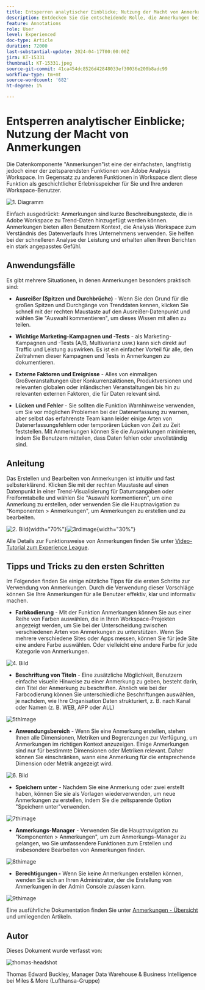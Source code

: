 ```yaml
---
title: Entsperren analytischer Einblicke; Nutzung der Macht von Anmerkungen
description: Entdecken Sie die entscheidende Rolle, die Anmerkungen beim Adobe Analysis Workspace spielen, und erhalten Sie praktische Tipps zur Maximierung ihrer Nutzung. Erhöhen Sie Ihr Datenverständnis und Ihre Zusammenarbeit auf neue Höhen und extrahieren Sie dabei umfassendere analytische Einblicke.
feature: Annotations
role: User
level: Experienced
doc-type: Article
duration: 72000
last-substantial-update: 2024-04-17T00:00:00Z
jira: KT-15331
thumbnail: KT-15331.jpeg
source-git-commit: 41ca454dc8526d42848033ef30036e200b8adc99
workflow-type: tm+mt
source-wordcount: '682'
ht-degree: 1%

---
```



# Entsperren analytischer Einblicke; Nutzung der Macht von Anmerkungen

Die Datenkomponente &quot;Anmerkungen&quot;ist eine der einfachsten, langfristig jedoch einer der zeitsparendsten Funktionen von Adobe Analysis Workspace. Im Gegensatz zu anderen Funktionen in Workspace dient diese Funktion als geschichtlicher Erlebnisspeicher für Sie und Ihre anderen Workspace-Benutzer.

![1. Diagramm](assets/1stgraph.png)

Einfach ausgedrückt: Anmerkungen sind kurze Beschreibungstexte, die in Adobe Workspace zu Trend-Daten hinzugefügt werden können. Anmerkungen bieten allen Benutzern Kontext, die Analysis Workspace zum Verständnis des Datenverlaufs Ihres Unternehmens verwenden. Sie helfen bei der schnelleren Analyse der Leistung und erhalten allen Ihren Berichten ein stark angepasstes Gefühl.

## Anwendungsfälle

Es gibt mehrere Situationen, in denen Anmerkungen besonders praktisch sind:

- **Ausreißer (Spitzen und Durchbrüche)** - Wenn Sie den Grund für die großen Spitzen und Durchgänge von Trenddaten kennen, klicken Sie schnell mit der rechten Maustaste auf den Ausreißer-Datenpunkt und wählen Sie &quot;Auswahl kommentieren&quot;, um dieses Wissen mit allen zu teilen.

- **Wichtige Marketing-Kampagnen und -Tests** - als Marketing-Kampagnen und -Tests (A/B, Multivarianz usw.) kann sich direkt auf Traffic und Leistung auswirken. Es ist ein einfacher Vorteil für alle, den Zeitrahmen dieser Kampagnen und Tests in Anmerkungen zu dokumentieren.

- **Externe Faktoren und Ereignisse** - Alles von einmaligen Großveranstaltungen über Konkurrenzaktionen, Produktversionen und relevanten globalen oder inländischen Veranstaltungen bis hin zu relevanten externen Faktoren, die für Daten relevant sind.

- **Lücken und Fehler** - Sie sollten die Funktion Warnhinweise verwenden, um Sie vor möglichen Problemen bei der Datenerfassung zu warnen, aber selbst das erfahrenste Team kann leider einige Arten von Datenerfassungsfehlern oder temporären Lücken von Zeit zu Zeit feststellen. Mit Anmerkungen können Sie die Auswirkungen minimieren, indem Sie Benutzern mitteilen, dass Daten fehlen oder unvollständig sind.

## Anleitung

Das Erstellen und Bearbeiten von Anmerkungen ist intuitiv und fast selbsterklärend. Klicken Sie mit der rechten Maustaste auf einen Datenpunkt in einer Trend-Visualisierung für Datumsangaben oder Freiformtabelle und wählen Sie &quot;Auswahl kommentieren&quot;, um eine Anmerkung zu erstellen, oder verwenden Sie die Hauptnavigation zu &quot;Komponenten > Anmerkungen&quot;, um Anmerkungen zu erstellen und zu bearbeiten.

![2. Bild](assets/2ndimage.png){width="70%"}![3rdimage](assets/3rdimage.png){width="30%"}


Alle Details zur Funktionsweise von Anmerkungen finden Sie unter [Video-Tutorial zum Experience League](https://experienceleague.adobe.com/en/docs/analytics-learn/tutorials/analysis-workspace/navigating-workspace-projects/annotations-in-analysis-workspace).

## Tipps und Tricks zu den ersten Schritten

Im Folgenden finden Sie einige nützliche Tipps für die ersten Schritte zur Verwendung von Anmerkungen.  Durch die Verwendung dieser Vorschläge können Sie Ihre Anmerkungen für alle Benutzer effektiv, klar und informativ machen.

- **Farbkodierung** - Mit der Funktion Anmerkungen können Sie aus einer Reihe von Farben auswählen, die in Ihren Workspace-Projekten angezeigt werden, um Sie bei der Unterscheidung zwischen verschiedenen Arten von Anmerkungen zu unterstützen. Wenn Sie mehrere verschiedene Sites oder Apps messen, können Sie für jede Site eine andere Farbe auswählen. Oder vielleicht eine andere Farbe für jede Kategorie von Anmerkungen.

![4. Bild](assets/4thimage.png)

- **Beschriftung von Titeln** - Eine zusätzliche Möglichkeit, Benutzern einfache visuelle Hinweise zu einer Anmerkung zu geben, besteht darin, den Titel der Anmerkung zu beschriften. Ähnlich wie bei der Farbcodierung können Sie unterschiedliche Beschriftungen auswählen, je nachdem, wie Ihre Organisation Daten strukturiert, z. B. nach Kanal oder Namen (z. B. WEB, APP oder ALL)

![5thImage](assets/5thimage.png)

- **Anwendungsbereich** - Wenn Sie eine Anmerkung erstellen, stehen Ihnen alle Dimensionen, Metriken und Begrenzungen zur Verfügung, um Anmerkungen im richtigen Kontext anzuzeigen. Einige Anmerkungen sind nur für bestimmte Dimensionen oder Metriken relevant. Daher können Sie einschränken, wann eine Anmerkung für die entsprechende Dimension oder Metrik angezeigt wird.

![6. Bild](assets/6thimage.png)

- **Speichern unter** - Nachdem Sie eine Anmerkung oder zwei erstellt haben, können Sie sie als Vorlagen wiederverwenden, um neue Anmerkungen zu erstellen, indem Sie die zeitsparende Option &quot;Speichern unter&quot;verwenden.

![7thimage](assets/7thimage.png)

- **Anmerkungs-Manager** - Verwenden Sie die Hauptnavigation zu &quot;Komponenten > Anmerkungen&quot;, um zum Anmerkungs-Manager zu gelangen, wo Sie umfassendere Funktionen zum Erstellen und insbesondere Bearbeiten von Anmerkungen finden.

![8thimage](assets/8thimage.png)


- **Berechtigungen -** Wenn Sie keine Anmerkungen erstellen können, wenden Sie sich an Ihren Administrator, der die Erstellung von Anmerkungen in der Admin Console zulassen kann.

![9thimage](assets/9thimage.png)

Eine ausführliche Dokumentation finden Sie unter [Anmerkungen - Übersicht](https://experienceleague.adobe.com/en/docs/analytics/analyze/analysis-workspace/components/annotations/overview) und umliegenden Artikeln.

## Autor

Dieses Dokument wurde verfasst von:

![thomas-headshot](assets/thomas-headshot.png)

Thomas Edward Buckley, Manager Data Warehouse &amp; Business Intelligence bei Miles &amp; More (Lufthansa-Gruppe)
